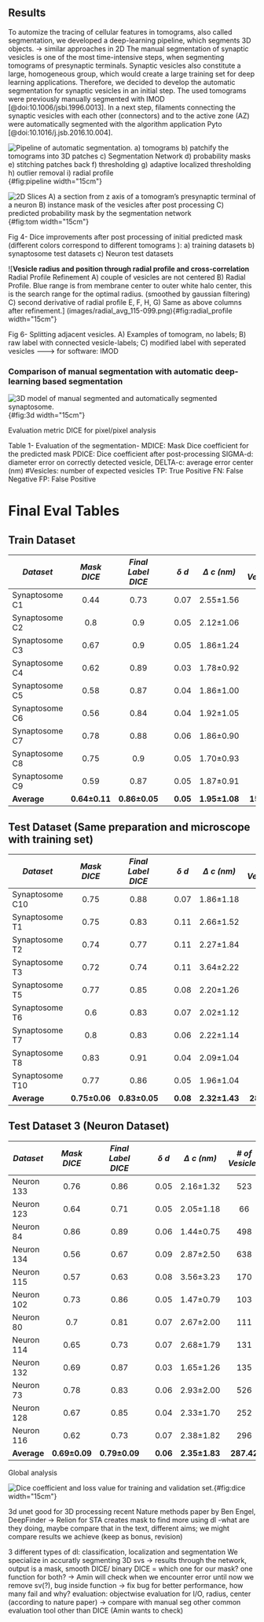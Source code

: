 ## Results

To automize the tracing of cellular features in tomograms, also called segmentation, we developed a deep-learning pipeline, which segments 3D objects.
-> similar approaches in 2D
The manual segmentation of synaptic vesicles is one of the most time-intensive steps, when segmenting tomograms of presynaptic terminals.
Synaptic vesicles also constitute a large, homogeneous group, which would create a large training set for deep learning applications.
Therefore, we decided to develop the automatic segmentation for synaptic vesicles in an initial step.
The used tomograms were previously manually segmented with IMOD [@doi:10.1006/jsbi.1996.0013].
In a next step, filaments connecting the synaptic vesicles with each other (connectors) and to the active zone (AZ) were automatically segmented with the algorithm application Pyto [@doi:10.1016/j.jsb.2016.10.004].

![**Pipeline of automatic segmentation.** a) tomograms b) patchify the tomograms into 3D patches c) Segmentation Network d) probability masks  e) stitching patches back f) thresholding g) adaptive localized thresholding h) outlier removal i) radial profile](images/pipeline.svg){#fig:pipeline width="15cm"}


![**2D Slices** A) a section from z axis of a tomogram’s presynaptic terminal of a neuron B) instance mask of the vesicles after post processing C) predicted probability mask by the segmentation network](images/tomo-sclae.svg){#fig:tom width="15cm"}

Fig 4- Dice improvements after post processing of initial predicted mask (different colors correspond to different tomograms ): a) training datasets b) synaptosome test datasets c) Neuron test datasets

![**Vesicle radius and position through radial profile and cross-correlation** Radial Profile Refinement A) couple of vesicles are not centered B) Radial Profile. Blue range is from membrane center to outer white halo center, this is the search range for the optimal radius. (smoothed by gaussian filtering) C) second derivative of radial profile
E, F, H, G) Same as above columns after refinement.] (images/radial_avg_115-099.png){#fig:radial_profile width="15cm"}

Fig 6- Splitting adjacent vesicles. A) Examples of tomogram, no labels; B) raw label with connected vesicle-labels; C) modified label with seperated vesicles ---> for software: IMOD

### Comparison of manual segmentation with automatic deep-learning based segmentation

![**3D model of manual segmented and automatically segmented synaptosome.**](images/3d.png){#fig:3d width="15cm"}

Evaluation metric DICE for pixel/pixel analysis

Table 1- Evaluation of the segmentation- MDICE: Mask Dice coefficient for the predicted mask PDICE: Dice coefficient after post-processing SIGMA-d: diameter error on correctly detected vesicle, DELTA-c: average error center (nm) #Vesicles: number of expected vesicles TP: True Positive FN: False Negative FP: False Positive

# Final Eval Tables

## Train Dataset

| **_Dataset_**  | **_Mask DICE_** | **_Final Label DICE_** |     | **_δ d_** | **_Δ c (nm)_** | **_\# of Vesicles_** |   **TP**   |  **FN**   |  **FP**   |
| -------------- | :-------------: | :--------------------: | :-: | :-------: | :------------: | :------------------: | :--------: | :-------: | :-------: |
| Synaptosome C1 |      0.44       |          0.73          |     |   0.07    |   2.55±1.56    |         223          |    198     |    26     |    49     |
| Synaptosome C2 |       0.8       |          0.9           |     |   0.05    |   2.12±1.06    |         105          |    103     |     2     |     1     |
| Synaptosome C3 |      0.67       |          0.9           |     |   0.05    |   1.86±1.24    |         128          |    127     |     1     |     6     |
| Synaptosome C4 |      0.62       |          0.89          |     |   0.03    |   1.78±0.92    |         144          |    141     |     3     |     4     |
| Synaptosome C5 |      0.58       |          0.87          |     |   0.04    |   1.86±1.00    |         214          |    209     |     5     |    13     |
| Synaptosome C6 |      0.56       |          0.84          |     |   0.04    |   1.92±1.05    |         104          |    102     |     2     |    16     |
| Synaptosome C7 |      0.78       |          0.88          |     |   0.06    |   1.86±0.90    |         184          |    184     |     0     |    16     |
| Synaptosome C8 |      0.75       |          0.9           |     |   0.05    |   1.70±0.93    |         132          |    126     |     6     |     1     |
| Synaptosome C9 |      0.59       |          0.87          |     |   0.05    |   1.87±0.91    |         135          |    132     |     3     |    14     |
| **Average**    |  **0.64±0.11**  |     **0.86±0.05**      |     | **0.05**  | **1.95±1.08**  |      **152.22**      | **97.00%** | **3.00%** | **7.30%** |

## Test Dataset (Same preparation and microscope with training set)

| **_Dataset_**   | **_Mask DICE_** | **_Final Label DICE_** |     | **_δ d_** | **_Δ c (nm)_** | **_\# of Vesicles_** |   **TP**   |  **FN**   |  **FP**   |
| --------------- | :-------------: | :--------------------: | :-: | :-------: | :------------: | :------------------: | :--------: | :-------: | :-------: |
| Synaptosome C10 |      0.75       |          0.88          |     |   0.07    |   1.86±1.18    |         129          |    123     |     6     |     5     |
| Synaptosome T1  |      0.75       |          0.83          |     |   0.11    |   2.66±1.52    |         699          |    687     |    12     |    33     |
| Synaptosome T2  |      0.74       |          0.77          |     |   0.11    |   2.27±1.84    |         122          |    117     |     5     |     2     |
| Synaptosome T3  |      0.72       |          0.74          |     |   0.11    |   3.64±2.22    |         434          |    397     |    37     |    57     |
| Synaptosome T5  |      0.77       |          0.85          |     |   0.08    |   2.20±1.26    |         535          |    526     |     9     |    25     |
| Synaptosome T6  |       0.6       |          0.83          |     |   0.07    |   2.02±1.12    |         373          |    353     |    20     |    42     |
| Synaptosome T7  |       0.8       |          0.83          |     |   0.06    |   2.22±1.14    |         110          |    107     |     3     |     9     |
| Synaptosome T8  |      0.83       |          0.91          |     |   0.04    |   2.09±1.04    |         100          |     99     |     1     |     2     |
| Synaptosome T10 |      0.77       |          0.86          |     |   0.05    |   1.96±1.04    |          77          |     74     |     3     |     6     |
| **Average**     |  **0.75±0.06**  |     **0.83±0.05**      |     | **0.08**  | **2.32±1.43**  |      **286.56**      | **96.30%** | **3.70%** | **6.10%** |

## Test Dataset 3 (Neuron Dataset)

| **_Dataset_** | **_Mask DICE_** | **_Final Label DICE_** |     | **_δ d_** | **_Δ c (nm)_** | **_\# of Vesicles_** |   **TP**   |   **FN**   |  **FP**   |
| ------------- | :-------------: | :--------------------: | :-: | :-------: | :------------: | :------------------: | :--------: | :--------: | :-------: |
| Neuron 133    |      0.76       |          0.86          |     |   0.05    |   2.16±1.32    |         523          |    467     |     56     |     8     |
| Neuron 123    |      0.64       |          0.71          |     |   0.05    |   2.05±1.18    |          66          |     58     |     8      |     2     |
| Neuron 84     |      0.86       |          0.89          |     |   0.06    |   1.44±0.75    |         498          |    484     |     14     |     1     |
| Neuron 134    |      0.56       |          0.67          |     |   0.09    |   2.87±2.50    |         638          |    384     |    254     |    63     |
| Neuron 115    |      0.57       |          0.63          |     |   0.08    |   3.56±3.23    |         170          |    123     |     47     |    32     |
| Neuron 102    |      0.73       |          0.86          |     |   0.05    |   1.47±0.79    |         103          |     86     |     17     |     1     |
| Neuron 80     |       0.7       |          0.81          |     |   0.07    |   2.67±2.00    |         111          |    102     |     9      |     3     |
| Neuron 114    |      0.65       |          0.73          |     |   0.07    |   2.68±1.79    |         131          |     93     |     38     |     9     |
| Neuron 132    |      0.69       |          0.87          |     |   0.03    |   1.65±1.26    |         135          |    129     |     6      |    32     |
| Neuron 73     |      0.78       |          0.83          |     |   0.06    |   2.93±2.00    |         526          |    483     |     43     |     2     |
| Neuron 128    |      0.67       |          0.85          |     |   0.04    |   2.33±1.70    |         252          |    232     |     20     |    19     |
| Neuron 116    |      0.62       |          0.73          |     |   0.07    |   2.38±1.82    |         296          |    207     |     89     |    35     |
| **Average**   |  **0.69±0.09**  |     **0.79±0.09**      |     | **0.06**  | **2.35±1.83**  |      **287.42**      | **83.60%** | **16.40%** | **7.90%** |


Global analysis

![**Dice coefficient and loss value for training and validation set.** ](images/blinddice.png){#fig:dice width="15cm"}

3d unet good for 3D processing
recent Nature methods paper by Ben Engel, DeepFinder -> Relion for STA creates mask to find more using dl
-what are they doing, maybe compare that in the text, different aims; we might compare results we achieve (keep as bonus, revision)

3 different types of dl: classification, localization and segmentation
We specialize in accuratly segmenting 3D svs -> results
through the network, output is a mask, smooth DICE/ binary DICE = which one for our mask? one function for both? -> Amin will check
when we encounter error until now we remove sv(?), bug inside function -> fix bug for better performance, how many fail and why?
evaluation: objectwise evaluation for I/O, radius, center (according to nature paper) -> compare with manual seg
other common evaluation tool other than DICE (Amin wants to check)
